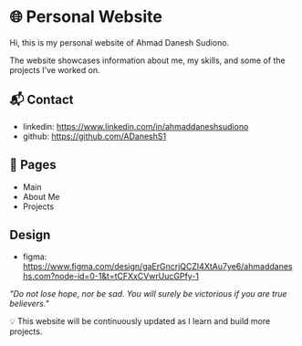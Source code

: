 # 🌐 Personal Website

Hi, this is my personal website of Ahmad Danesh Sudiono.

The website showcases information about me, my skills, and some of the projects I’ve worked on.

## 📬 Contact

- linkedin: <https://www.linkedin.com/in/ahmaddaneshsudiono>
- github: <https://github.com/ADaneshS1>

## 📂 Pages

- Main
- About Me
- Projects

## Design

- figma: <https://www.figma.com/design/gaErGncrjQCZI4XtAu7ye6/ahmaddaneshs.com?node-id=0-1&t=tCFXxCVwrUucGPfy-1>

_"Do not lose hope, nor be sad. You will surely be victorious if you are true believers."_

💡 This website will be continuously updated as I learn and build more projects.
